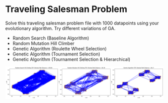 # Traveling Salesman Problem

Solve this traveling salesman problem file with 1000 datapoints using your
evolutionary algorithm. Try different variations of GA.

- Random Search (Baseline Algorithm)
- Random Mutation Hill Climber
- Genetic Algorithm (Roulette Wheel Selection)
- Genetic Algorithm (Tournament Selection)
- Genetic Algorithm (Tournament Selection & Hierarchical)

![RS VS RMHC VS GA](./rs_rmhc_ga_v2.png)
